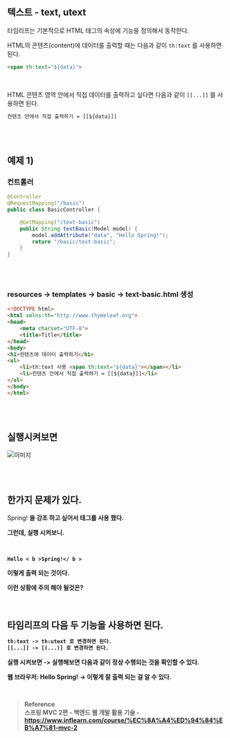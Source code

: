 ## 텍스트 - text, utext



타임리프는 기본적으로 HTML 태그의 속성에 기능을 정의해서 동작한다. 

HTML의 콘텐츠(content)에 데이터를 출력할 때는 다음과 같이 `th:text` 를 사용하면 된다.

```html
<span th:text="${data}">
```

<br/>

HTML 콘텐츠 영역 안에서 직접 데이터를 출력하고 싶다면 다음과 같이 `[[...]]` 를 사용하면 된다.

```html
컨텐츠 안에서 직접 출력하기 = [[${data}]]
```

<br/><br/>

## 예제 1)

### 컨트롤러

```java
@Controller
@RequestMapping("/basic")
public class BasicController {

    @GetMapping("/text-basic")
    public String textBasic(Model model) {
        model.addAttribute("data", "Hello Spring!");
        return "/basic/text-basic";
    }
}
```

<br/><br/>

### resources → templates → basic → text-basic.html 생성

```html
<!DOCTYPE html>
<html xmlns:th="http://www.thymeleaf.org">
<head>
    <meta charset="UTF-8">
    <title>Title</title>
</head>
<body>
<h1>컨텐츠에 데이터 출력하기</h1>
<ul>
    <li>th:text 사용 <span th:text="${data}"></span></li>
    <li>컨텐츠 안에서 직접 출력하기 = [[${data}]]</li>
</ul>
</body>
</html>
```

<br/><br/>

## 실행시켜보면 

![이미지](/programming/img/겨.PNG)

<br/><br/>

## 한가지 문제가 있다.

Spring! **을 강조 하고 싶어서 <b> 태그를 사용 했다.** 

그런데, 실행 시켜보니.

<br/>

```
Hello < b >Spring!</ b >
```


이렇게 출력 되는 것이다.

이런 상황에 주의 해야 될것은?

<br/>

## 타임리프의 다음 두 기능을 사용하면 된다.

```html
th:text -> th:utext 로 변경하면 된다.
[[...]] -> [(...)] 로 변경하면 된다.
```

실행 시켜보면 -> 실행해보면 다음과 같이 정상 수행되는 것을 확인할 수 있다.


웹 브라우저: Hello **Spring! → 이렇게 잘 출력 되는 걸 알 수 있다.**


<br/>

>**Reference** <br/>스프링 MVC 2편 - 백엔드 웹 개발 활용 기술 - https://www.inflearn.com/course/%EC%8A%A4%ED%94%84%EB%A7%81-mvc-2
